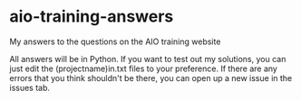 # aio-training-answers
My answers to the questions on the AIO training website

All answers will be in Python. If you want to test out my solutions, you can just edit the (projectname)in.txt files to your preference. If there are any errors that you think shouldn't be there, you can open up a new issue in the issues tab.
